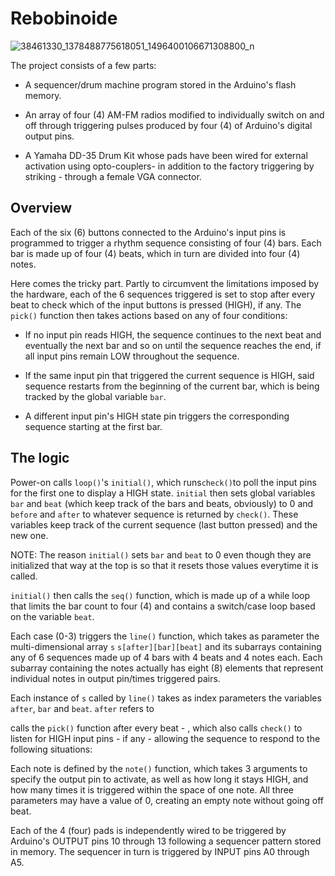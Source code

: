 Rebobinoide 
===========

![38461330_1378488775618051_1496400106671308800_n](https://user-images.githubusercontent.com/55008098/64902170-50f14a00-d657-11e9-9160-7df829bea61e.jpg)

The project consists of a few parts:

* A sequencer/drum machine program stored in the Arduino's flash memory.

* An array of four (4) AM-FM radios modified to individually switch on and off through triggering pulses produced by four (4) of Arduino's digital output pins.

* A Yamaha DD-35 Drum Kit whose pads have been wired for external activation using opto-couplers- in addition to the factory triggering by striking - through a female VGA connector.

## Overview

Each of the six (6) buttons connected to the Arduino's input pins is programmed to trigger a rhythm sequence consisting of four (4) bars. Each bar is made up of four (4) beats, which in turn are divided into four (4) notes. 

Here comes the tricky part. Partly to circumvent the limitations imposed by the hardware, each of the 6 sequences triggered is set to stop after every beat to check which of the input buttons is pressed (HIGH), if any. The `pick()` function then takes actions based on any of four conditions: 

* If no input pin reads HIGH, the sequence continues to the next beat and eventually the next bar and so on until the sequence reaches the end, if all input pins remain LOW throughout the sequence.

* If the same input pin that triggered the current sequence is HIGH, said sequence restarts from the beginning of the current bar, which is being tracked by the global variable `bar`.

* A different input pin's HIGH state pin triggers the corresponding sequence starting at the first bar.

## The logic

Power-on calls `loop()`'s `initial()`, which runs`check()`to poll the input pins for the first one to display a HIGH state. `initial` then sets global variables `bar` and `beat` (which keep track of the bars and beats, obviously) to 0 and `before` and `after` to whatever sequence is returned by `check()`. These variables keep track of the current sequence (last button pressed) and the new one. 

NOTE: The reason `initial()` sets `bar` and `beat` to 0 even though they are initialized that way at the top is so that it resets those values everytime it is called.

`initial()` then calls the `seq()` function, which is made up of a while loop that limits the bar count to four (4) and contains a switch/case loop based on the variable `beat`.

Each case (0-3) triggers the `line()` function, which takes as parameter the multi-dimensional array `s` `s[after][bar][beat]` and its subarrays containing any of 6 sequences made up of 4 bars with 4 beats and 4 notes each. Each subarray containing the notes actually has eight (8) elements that represent individual notes in output pin/times triggered pairs. 

Each instance of `s` called by `line()` takes as index parameters the variables `after`, `bar` and `beat`. `after` refers to 




calls the `pick()` function after every beat - , which also calls `check()` to listen for HIGH input pins - if any - allowing the sequence to respond to the following situations:



Each note is defined by the `note()` function, which takes 3 arguments to specify the output pin to activate, as well as how long it stays HIGH, and how many times it is triggered within the space of one note. All three parameters may have a value of 0, creating an empty note without going off beat.




Each of the 4 (four) pads is independently wired to be triggered by Arduino's OUTPUT pins 10 through 13 following a sequencer pattern stored in memory. The sequencer in turn is triggered by INPUT pins A0 through A5.







